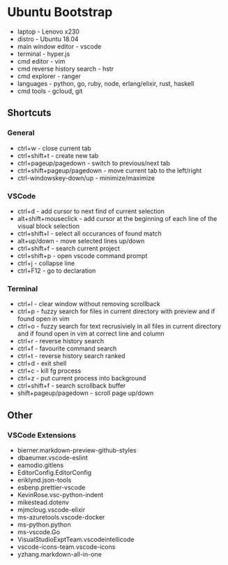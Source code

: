 # Ubuntu Bootstrap

* laptop - Lenovo x230
* distro - Ubuntu 18.04
* main window editor - vscode
* terminal - hyper.js
* cmd editor - vim
* cmd reverse history search - hstr
* cmd explorer - ranger
* languages - python, go, ruby, node, erlang/elixir, rust, haskell
* cmd tools - gcloud, git

## Shortcuts

### General

* ctrl+w - close current tab
* ctrl+shift+t - create new tab
* ctrl+pageup/pagedown - switch to previous/next tab
* ctrl+shift+pageup/pagedown - move current tab to the left/right
* ctrl-windowskey-down/up - minimize/maximize

### VSCode

* ctrl+d - add cursor to next find of current selection
* alt+shift+mouseclick - add cursor at the beginning of each line of the visual block selection
* ctrl+shift+l - select all occurances of found match
* alt+up/down - move selected lines up/down
* ctrl+shift+f - search current project
* ctrl+shift+p - open vscode command prompt
* ctrl+j - collapse line
* ctrl+F12 - go to declaration

### Terminal

* ctrl+l - clear window without removing scrollback
* ctrl+p - fuzzy search for files in current directory with preview and if found open in vim
* ctrl+o - fuzzy search for text recrusiviely in all files in current directory and if found open in vim at correct line and column
* ctrl+r - reverse history search
* ctrl+f - favourite command search
* ctrl+t - reverse history search ranked
* ctrl+d - exit shell
* ctrl+c - kill fg process
* ctrl+z - put current process into background
* ctrl+shift+f - search scrollback buffer
* shift+pageup/pagedown - scroll page up/down

## Other

### VSCode Extensions

* bierner.markdown-preview-github-styles
* dbaeumer.vscode-eslint
* eamodio.gitlens
* EditorConfig.EditorConfig
* eriklynd.json-tools
* esbenp.prettier-vscode
* KevinRose.vsc-python-indent
* mikestead.dotenv
* mjmcloug.vscode-elixir
* ms-azuretools.vscode-docker
* ms-python.python
* ms-vscode.Go
* VisualStudioExptTeam.vscodeintellicode
* vscode-icons-team.vscode-icons
* yzhang.markdown-all-in-one
